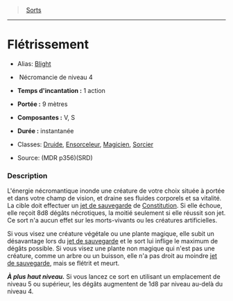 ﻿> [Sorts](hd_spells.md)

---

# Flétrissement

- Alias: [Blight](srd_spells_blight.md)

-  Nécromancie de niveau 4

- **Temps d'incantation :** 1 action

- **Portée :** 9 mètres

- **Composantes :** V, S</Components-->

- **Durée :** instantanée

- Classes: [Druide](hd_druid.md), [Ensorceleur](hd_sorcerer.md), [Magicien](hd_wizard.md), [Sorcier](hd_warlock.md)

- Source: (MDR p356)(SRD)

### Description

L'énergie nécromantique inonde une créature de votre choix située à portée et dans votre champ de vision, et draine ses fluides corporels et sa vitalité. La cible doit effectuer un [jet de sauvegarde](hd_abilities_jets_de_sauvegarde.md) de [Constitution](hd_abilities_constitution.md). Si elle échoue, elle reçoit 8d8 dégâts nécrotiques, la moitié seulement si elle réussit son jet. Ce sort n'a aucun effet sur les morts-vivants ou les créatures artificielles.

Si vous visez une créature végétale ou une plante magique, elle subit un désavantage lors du [jet de sauvegarde](hd_abilities_jets_de_sauvegarde.md) et le sort lui inflige le maximum de dégâts possible. Si vous visez une plante non magique qui n'est pas une créature, comme un arbre ou un buisson, elle n'a pas droit au moindre [jet de sauvegarde](hd_abilities_jets_de_sauvegarde.md), mais se flétrit et meurt.

**_À plus haut niveau._** Si vous lancez ce sort en utilisant un emplacement de niveau 5 ou supérieur, les dégâts augmentent de 1d8 par niveau au-delà du niveau 4.

